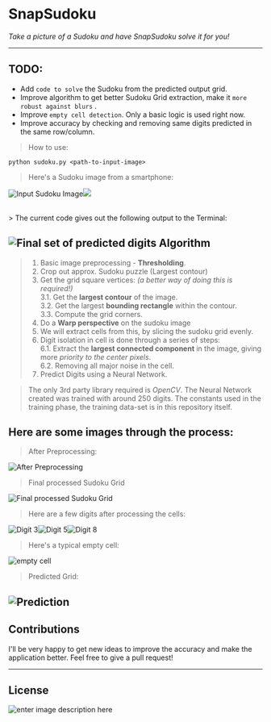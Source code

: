SnapSudoku
===================

*Take a picture of a Sudoku and have SnapSudoku solve it for you!*


----------
 TODO:
---------
 - Add `code to solve` the Sudoku from the predicted output grid.
 - Improve algorithm to get better Sudoku Grid extraction, make it `more robust against blurs` .
 - Improve `empty cell detection`. Only a basic logic is used right now. 
 - Improve accuracy by checking and removing same digits predicted in the same row/column. 

> How to use: 

    python sudoku.py <path-to-input-image>

> Here's a Sudoku image from a smartphone:

![Input Sudoku Image](https://lh3.googleusercontent.com/-rGpsVTsqkYU/VwysnNV6U4I/AAAAAAAAG00/1XVCxhPkVzMTugwy53PUTVu76JtywthyQCLcB/s1000/test1.jpg "test1.jpg")![](blob:https%3A//drive.google.com/7556d1d6-752d-4e86-b913-8373d50ebe41) 

</br>
> The current code gives out the following output to the Terminal:

![Final set of predicted digits](https://lh3.googleusercontent.com/-fiDbDkl_K0c/VwytWw8EmUI/AAAAAAAAG1A/_zl5CLKBsuw1M9YnvVZsYM0goyX__5PdgCLcB/s1000/Final+Set+of+Digits.png "Final Set of Digits.png")
Algorithm
-------------

 > 1. Basic image preprocessing - **Thresholding**.
 > 2. Crop out approx. Sudoku puzzle (Largest contour)
 > 3. Get the grid square vertices: *(a better way of doing this is required!)* </br>
   3.1. Get the **largest contour** of the image.</br>
   3.2. Get the largest **bounding rectangle** within the contour.</br>
   3.3. Compute the grid corners. 
> 4. Do a **Warp perspective** on the sudoku image
> 5. We will extract cells from this, by slicing the sudoku grid evenly.
> 6. Digit isolation in cell is done through a series of steps: </br>
    6.1. Extract the **largest connected component** in the image, giving more *priority to the center pixels*. </br>
    6.2. Removing all major noise in the cell. 
> 7.  Predict Digits using a Neural Network. 

> The only 3rd party library required is  *OpenCV*. The Neural Network created was trained with around 250 digits. The constants used in the training phase, the training data-set is in this repository itself. 

Here are some images through the process:
-------

> After Preprocessing:

![After Preprocessing](https://lh3.googleusercontent.com/-hTPN4mSDNiY/Vwy8UgTcxNI/AAAAAAAAG1c/e67gE9TSAKQrcd-ADHmAgOtuMDQPhyCrgCLcB/s500/After+Preprocessing.png "After Preprocessing.png")

> Final processed Sudoku Grid

![Final processed Sudoku Grid](https://lh3.googleusercontent.com/--Fg-hdourGA/Vwy85uIDTVI/AAAAAAAAG1o/Qxk9ZTHf1JQmyzmkNrLPJmO0EQ3ea5DoQCLcB/s500/Final+Sudoku+Grid.png "Final Sudoku Grid.png")

> Here are a few digits after processing the cells:

![Digit 3](https://lh3.googleusercontent.com/-FUS-oLg9IFg/VwzG4TkmbkI/AAAAAAAAG2Y/Itp5IgR-RQEolR83GAjf0pTZxd-1jgWGQCLcB/s100/three.png "three.png")![Digit 5](https://lh3.googleusercontent.com/-3M9WyxA40lw/VwzG-pJTKHI/AAAAAAAAG2g/Dnh0sk7MQ18rHvpUQM-bT3RvjR1T1HTyACLcB/s100/five.png "five.png")![Digit 8](https://lh3.googleusercontent.com/-oPRnuu7XXxc/VwzHKJjnpyI/AAAAAAAAG2o/11FlxwHkkygGEHgoY4NQLZroq-fH6b5MACLcB/s100/eight.png "eight.png") 

> Here's a typical empty cell:

![empty cell](https://lh3.googleusercontent.com/-p2bhyuRWptI/VwzHVYrtABI/AAAAAAAAG2w/C_vKYzb75sQ8gcPdf0aaHCjB6dM02du8wCLcB/s100/emptycell.png "emptycell.png")

>  Predicted Grid:

 ![Prediction](https://lh3.googleusercontent.com/-oMYqzsvb5WM/VwzHoe7OB4I/AAAAAAAAG28/kWf8acj3NtkDrrMJP_rlIzFELxlO1JBKACLcB/s400/Digits.png "Digits.png")
----------
Contributions
------------------
I'll be very happy to get new ideas to improve the accuracy and make the application better. Feel free to give a pull request! 

---------
License
---------
![enter image description here](https://cloud.githubusercontent.com/assets/7397433/9025904/67008062-3936-11e5-8803-e5b164a0dfc0.png)




